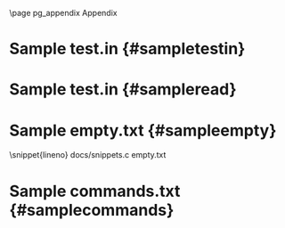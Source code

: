 \page pg_appendix Appendix

# Sample test.in {#sampletestin}

# Sample test.in {#sampleread}

# Sample empty.txt {#sampleempty}
\snippet{lineno} docs/snippets.c empty.txt
# Sample commands.txt {#samplecommands}
